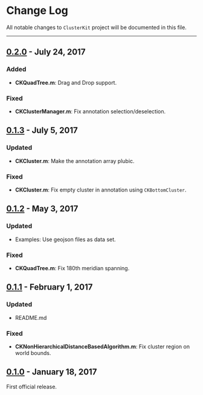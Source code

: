 # Change Log
All notable changes to `ClusterKit` project will be documented in this file.

--- 

## [0.2.0](https://github.com/hulab/ClusterKit/releases/tag/0.2.0) - July 24, 2017

### Added

- **CKQuadTree.m**: Drag and Drop support.

### Fixed

- **CKClusterManager.m**: Fix annotation selection/deselection.

## [0.1.3](https://github.com/hulab/ClusterKit/releases/tag/0.1.3) - July 5, 2017

### Updated

- **CKCluster.m**: Make the annotation array plubic.

### Fixed

- **CKCluster.m**: Fix empty cluster in annotation using `CKBottomCluster`.

## [0.1.2](https://github.com/hulab/ClusterKit/releases/tag/0.1.2) - May 3, 2017

### Updated

- Examples: Use geojson files as data set.

### Fixed

- **CKQuadTree.m**: Fix 180th meridian spanning.

## [0.1.1](https://github.com/hulab/ClusterKit/releases/tag/0.1.1) - February 1, 2017

### Updated

- README.md

### Fixed

- **CKNonHierarchicalDistanceBasedAlgorithm.m**: Fix cluster region on world bounds.

## [0.1.0](https://github.com/hulab/ClusterKit/releases/tag/0.1.0) - January 18, 2017

First official release.

